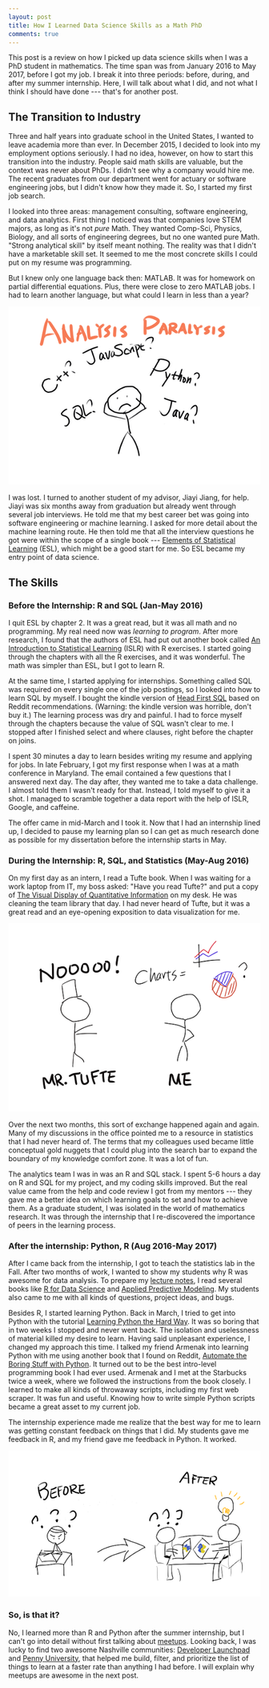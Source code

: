 ```yaml
---
layout: post
title: How I Learned Data Science Skills as a Math PhD
comments: true
---
```


This post is a review on how I picked up data science skills when I was a PhD student in mathematics. The time span was from January 2016  to May 2017, before I got my job. I break it into three periods: before, during, and after my summer internship. Here, I will talk about what I did, and not what I think I should have done --- that's for another post.

## The Transition to Industry

Three and half years into graduate school in the United States, I wanted to leave academia more than ever. In December 2015, I decided to look into my employment options seriously. I had no idea, however, on how to start this transition into the industry. People said math skills are valuable, but the context was never about PhDs. I didn't see why a company would hire me. The recent graduates from our department went for actuary or software engineering jobs, but I didn't know how they made it. So, I started my first job search.

I looked into three areas: management consulting, software engineering, and data analytics. First thing I noticed was that companies love STEM majors, as long as it's not *pure* Math. They wanted Comp-Sci, Physics, Biology, and all sorts of engineering degrees, but no one wanted pure Math. "Strong analytical skill" by itself meant nothing. The reality was that I didn't have a marketable skill set. It seemed to me the most concrete skills I could put on my resume was programming.

But I knew only one language back then: MATLAB. It was for homework on partial differential equations. Plus, there were close to zero MATLAB jobs. I had to learn another language, but what could I learn in less than a year?

![analysis-paralysis](/figure/source/2017-10-14-learning-skills-for-data-science/analysis-paralysis.png)

I was lost. I turned to another student of my advisor, Jiayi Jiang, for help. Jiayi was six months away from graduation but already went through several job interviews. He told me that my best career bet was going into software engineering or machine learning. I asked for more detail about the machine learning route. He then told me that all the interview questions he got were within the scope of a single book --- [Elements of Statistical Learning](https://web.stanford.edu/~hastie/ElemStatLearn/) (ESL), which might be a good start for me. So ESL became my entry point of data science.

## The Skills
### Before the Internship: R and SQL (Jan-May 2016)

I quit ESL by chapter 2. It was a great read, but it was all math and no programming. My real need now was *learning to program*. After more research, I found that the authors of ESL had put out another book called [An Introduction to Statistical Learning](http://www-bcf.usc.edu/~gareth/ISL/) (ISLR) with R exercises. I started going through the chapters with all the R exercises, and it was wonderful. The math was simpler than ESL, but I got to learn R.

At the same time, I started applying for internships. Something called SQL was required on every single one of the job postings, so I looked into how to learn SQL by myself. I bought the kindle version of [Head First SQL](http://shop.oreilly.com/product/9780596526849.do) based on Reddit recommendations. (Warning: the kindle version was horrible, don't buy it.) The learning process was dry and painful. I had to force myself through the chapters because the value of SQL wasn't clear to me. I stopped after I finished select and where clauses, right before the chapter on joins.

I spent 30 minutes a day to learn besides writing my resume and applying for jobs. In late February, I got my first response when I was at a math conference in Maryland. The email contained a few questions that I answered next day. The day after, they wanted me to take a data challenge. I almost told them I wasn't ready for that. Instead, I told myself to give it a shot. I managed to scramble together a data report with the help of ISLR, Google, and caffeine.

The offer came in mid-March and I took it. Now that I had an internship lined up, I decided to pause my learning plan so I can get as much research done as possible for my dissertation before the internship starts in May.

### During the Internship: R, SQL, and Statistics (May-Aug 2016)

On my first day as an intern, I read a Tufte book. When I was waiting for a work laptop from IT, my boss asked: "Have you read Tufte?" and put a copy of [The Visual Display of Quantitative Information](https://www.amazon.com/Visual-Display-Quantitative-Information/dp/1930824130) on my desk. He was cleaning the team library that day. I had never heard of Tufte, but it was a great read and an eye-opening exposition to data visualization for me.

![tufte](/figure/source/2017-10-14-learning-skills-for-data-science/mr-tufte.png)

Over the next two months, this sort of exchange happened again and again. Many of my discussions in the office pointed me to a resource in statistics that I had never heard of. The terms that my colleagues used became little conceptual gold nuggets that I could plug into the search bar to expand the boundary of my knowledge comfort zone. It was a lot of fun.

The analytics team I was in was an R and SQL stack. I spent 5-6 hours a day on R and SQL for my project, and my coding skills improved. But the real value came from the help and code review I got from my mentors --- they gave me a better idea on which learning goals to set and how to achieve them. As a graduate student, I was isolated in the world of mathematics research. It was through the internship that I re-discovered the importance of peers in the learning process.

### After the internship: Python, R (Aug 2016-May 2017)

After I came back from the internship, I got to teach the statistics lab in the Fall. After two months of work, I wanted to show my students why R was awesome for data analysis. To prepare my [lecture notes](https://github.com/changhsinlee/RLabNotes), I read several books like [R for Data Science](http://r4ds.had.co.nz/) and [Applied Predictive Modeling](http://appliedpredictivemodeling.com/). My students also came to me with all kinds of questions, project ideas, and bugs.

Besides R, I started learning Python. Back in March, I tried to get into Python with the tutorial [Learning Python the Hard Way](https://learnpythonthehardway.org/). It was so boring that in two weeks I stopped and never went back. The isolation and uselessness of material killed my desire to learn. Having said unpleasant experience, I changed my approach this time. I talked my friend Armenak into learning Python with me using another book that I found on Reddit, [Automate the Boring Stuff with Python](https://automatetheboringstuff.com/). It turned out to be the best intro-level programming book I had ever used. Armenak and I met at the Starbucks twice a week, where we followed the instructions from the book closely. I learned to make all kinds of throwaway scripts, including my first web scraper. It was fun and useful. Knowing how to write simple Python scripts became a great asset to my current job.

The internship experience made me realize that the best way for me to learn was getting constant feedback on things that I did. My students gave me feedback in R, and my friend gave me feedback in Python. It worked.

![peer-feedback](/figure/source/2017-10-14-learning-skills-for-data-science/feedback.png)

### So, is that it?

No, I learned more than R and Python after the summer internship, but I can't go into detail without first talking about [meetups](https://www.meetup.com/). Looking back, I was lucky to find two awesome Nashville communities: [Developer Launchpad](https://www.meetup.com/Developer-Launchpad-Nashville/) and [Penny University](https://groups.google.com/forum/#!forum/penny-university), that helped me build, filter, and prioritize the list of things to learn at a faster rate than anything I had before. I will explain why meetups are awesome in the next post.

